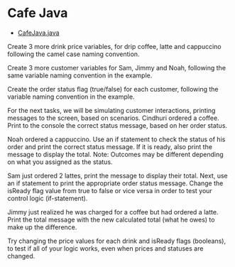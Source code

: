 # Cafe Java

- [CafeJava.java](CafeJava.java)


Create 3 more drink price variables, for drip coffee, latte and cappuccino following the camel case naming convention.

Create 3 more customer variables for Sam, Jimmy and Noah, following the same variable naming convention in the example.

Create the order status flag (true/false) for each customer, following the variable naming convention in the example.

For the next tasks, we will be simulating customer interactions, printing messages to the screen, based on scenarios. Cindhuri ordered a coffee. Print to the console the correct status message, based on her order status.

Noah ordered a cappuccino. Use an if statement to check the status of his order and print the correct status message. If it is ready, also print the message to display the total. Note: Outcomes may be different depending on what you assigned as the status.

Sam just ordered 2 lattes, print the message to display their total. Next, use an if statement to print the appropriate order status message. Change the isReady flag value from true to false or vice versa in order to test your control logic (if-statement).

Jimmy just realized he was charged for a coffee but had ordered a latte. Print the total message with the new calculated total (what he owes) to make up the difference.

Try changing the price values for each drink and isReady flags (booleans), to test if all of your logic works, even when prices and statuses are changed.